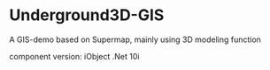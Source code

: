 # Underground3D-GIS

A GIS-demo based on Supermap, mainly using 3D modeling function

component version: iObject .Net 10i

